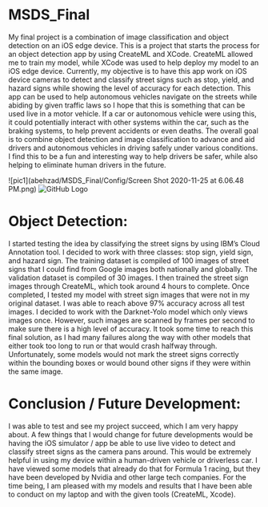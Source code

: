 # MSDS_Final

My final project is a combination of image classification and object detection on an iOS edge device. This is a project that starts the process for an object detection app by using CreateML and XCode. CreateML allowed me to train my model, while XCode was used to help deploy my model to an iOS edge device. Currently, my objective is to have this app work on iOS device cameras to detect and classify street signs such as stop, yield, and hazard signs while showing the level of accuracy for each detection. This app can be used to help autonomous vehicles navigate on the streets while abiding by given traffic laws so I hope that this is something that can be used live in a motor vehicle. If a car or autonomous vehicle were using this, it could potentially interact with other systems within the car, such as the braking systems, to help prevent accidents or even deaths.
The overall goal is to combine object detection and image classification to advance and aid drivers and autonomous vehicles in driving safely under various conditions. I find this to be a fun and interesting way to help drivers be safer, while also helping to eliminate human drivers in the future. 

![pic1](abehzad/MSDS_Final/Config/Screen Shot 2020-11-25 at 6.06.48 PM.png)
![GitHub Logo](/images/logo.png)

# Object Detection:
I started testing the idea by classifying the street signs by using IBM’s Cloud Annotation tool. I decided to work with three classes: stop sign, yield sign, and hazard sign. The training dataset is compiled of 100 images of street signs that I could find from Google images both nationally and globally. The validation dataset is compiled of 30 images. I then trained the street sign images through CreateML, which took around 4 hours to complete. Once completed, I tested my model with street sign images that were not in my original dataset. I was able to reach above 97% accuracy across all test images. I decided to work with the Darknet-Yolo model which only views images once. However, such images are scanned by frames per second to make sure there is a high level of accuracy. It took some time to reach this final solution, as I had many failures along the way with other models that either took too long to run or that would crash halfway through. Unfortunately, some models would not mark the street signs correctly within the bounding boxes or would bound other signs if they were within the same image. 


# Conclusion / Future Development:
I was able to test and see my project succeed, which I am very happy about. A few things that I would change for future developments would be having the iOS simulator / app be able to use live video to detect and classify street signs as the camera pans around. This would be extremely helpful in using my device within a human-driven vehicle or driverless car. I have viewed some models that already do that for Formula 1 racing, but they have been developed by Nvidia and other large tech companies. For the time being, I am pleased with my models and results that I have been able to conduct on my laptop and with the given tools (CreateML, Xcode).  
